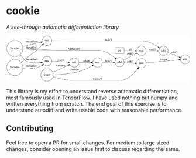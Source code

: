 # cookie
_A see-through automatic differentiation library._

![Image of a computational graph](assets/example.png)

This library is my effort to understand reverse automatic differentiation, most famously used in TensorFlow. I have used nothing but numpy and written everything from scratch. The end goal of this exercise is to understand autodiff and write usable code with reasonable performance.

## Contributing

Feel free to open a PR for small changes. For medium to large sized changes, consider opening an issue first to discuss regarding the same.